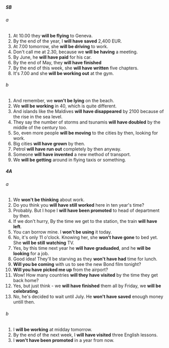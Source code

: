 ##### SB
###### a
1. At 10.00 they **will be flying** to Geneva.
2. By the end of the year, I **will have saved** 2,400 EUR.
3. At 7.00 tomorrow, she **will be driving** to work.
4. Don't call me at 2.30, because we **will be having** a meeting.
5. By June, he **will have paid** for his car.
6. By the end of May, they **will have finished**  
7. By the end of this week, she **will have written** five chapters.
8. It's 7.00 and she **will be working out** at the gym.

###### b
1. And remember, we **won't be lying** on the beach.
2. We **will be working** in 40, which is quite different.
3. And islands like the Maldives **will have disappeared** by 2100 because of the rise in the sea level.
4. They say the number of storms and tsunamis **will have doubled** by the middle of the century too.
5. So, even more people **will be moving** to the cities by then, looking for work.
6. Big cities **will have grown** by then.
7. Petrol **will have run out** completely by then anyway.
8. Someone **will have invented** a new method of transport.
9. We **will be getting** around in flying taxis or something.

##### 4A
###### a
1. We **won't be thinking** about work.
2. Do you think you **will have still worked** here in ten year's time?
3. Probably. But I hope I **will have been promoted** to head of department by then.
4. If we don't hurry, By the time we get to the station, the train **will have left**.
5. You can borrow mine. I **won't be using** it today. 
6. No, it's only 11 o'clock. Knowing her, she **won't have gone** to bed yet. She **will be still watching** TV.
7. Yes, by this time next year he **will have graduaded**, and he **will be looking** for a job.
8. Good idea! They'll be starving as they **won't have had** time for lunch.
9. **Will you be coming** with us to see the new Bond film tonight?
10. **Will you have picked me up** from the airport?
11. Wow! How many countries **will they have visited** by the time they get back home?
12. Yes, but just think - we **will have finished** them all by Friday, we **will be celebrating**.
13. No, he's decided to wait until July. He **won't have saved** enough money untill then.

###### b
1. I **will be working** at midday tomorrow.
2. By the end of the next week, I **will have visited** three English lessons.
3. I **won't have been promoted** in a year from now.
